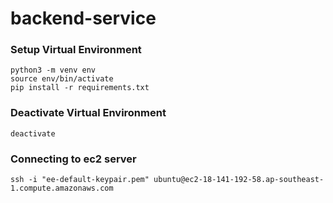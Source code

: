 # backend-service

### Setup Virtual Environment
```
python3 -m venv env
source env/bin/activate
pip install -r requirements.txt 
```

### Deactivate Virtual Environment
```
deactivate
```

### Connecting to ec2 server
```
ssh -i "ee-default-keypair.pem" ubuntu@ec2-18-141-192-58.ap-southeast-1.compute.amazonaws.com
```